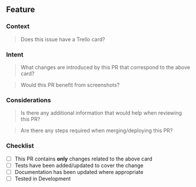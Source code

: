 ## Feature

### Context

> Does this issue have a Trello card?

### Intent

> What changes are introduced by this PR that correspond to the above card?

> Would this PR benefit from screenshots?

### Considerations

> Is there any additional information that would help when reviewing this PR?

> Are there any steps required when merging/deploying this PR?

### Checklist

- [ ] This PR contains **only** changes related to the above card
- [ ] Tests have been added/updated to cover the change
- [ ] Documentation has been updated where appropriate
- [ ] Tested in Development

